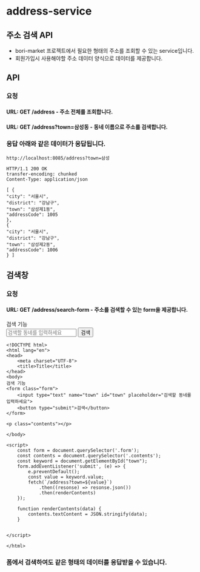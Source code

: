 # address-service

## 주소 검색 API

- bori-market 프로젝트에서 필요한 형태의 주소를 조회할 수 있는 service입니다.
- 회원가입시 사용해야할 주소 데이터 양식으로 데이터를 제공합니다.

## API
### 요청
#### URL: GET /address - 주소 전체를 조회합니다. 
#### URL: GET /address?town=삼성동 - 동네 이름으로 주소를 검색합니다.

### 응답 아래와 같은 데이터가 응답됩니다.

    http://localhost:8085/address?town=삼성

    HTTP/1.1 200 OK
    transfer-encoding: chunked
    Content-Type: application/json

    [ {
    "city": "서울시",
    "district": "강남구",
    "town": "삼성제1동",
    "addressCode": 1005
    },
    {
    "city": "서울시",
    "district": "강남구",
    "town": "삼성제2동",
    "addressCode": 1006
    } ]

## 검색창
### 요청
#### URL: GET /address/search-form - 주소를 검색할 수 있는 form을 제공합니다.

<!DOCTYPE html>
<html lang="en">
<head>
    <meta charset="UTF-8">
    <title>Title</title>
</head>
<body>
검색 기능
<form class="form">
    <input type="text" name="town" id="town" placeholder="검색할 동네를 입력하세요">
    <button type="submit">검색</button>
</form>

<p class="contents"></p>

</body>

</html>

    <!DOCTYPE html>
    <html lang="en">
    <head>
        <meta charset="UTF-8">
        <title>Title</title>
    </head>
    <body>
    검색 기능
    <form class="form">
        <input type="text" name="town" id="town" placeholder="검색할 동네를 입력하세요">
        <button type="submit">검색</button>
    </form>
    
    <p class="contents"></p>
    
    </body>
    
    <script>
        const form = document.querySelector('.form');
        const contents = document.querySelector('.contents');
        const keyword = document.getElementById("town");
        form.addEventListener('submit', (e) => {
            e.preventDefault();
            const value = keyword.value;
            fetch(`/address?town=${value}`)
                .then((resonse) => resonse.json())
                .then(renderContents)
        });
    
        function renderContents(data) {
            contents.textContent = JSON.stringify(data);
        }
    
    
    </script>
    
    </html>
### 폼에서 검색하여도 같은 형태의 데이터를 응답받을 수 있습니다.
